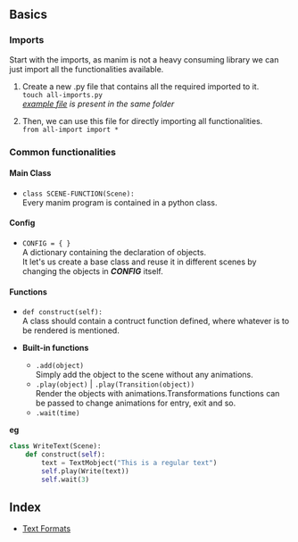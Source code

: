 ## Basics
### Imports
Start with the imports, as manim is not a heavy consuming library we can just import all the functionalities available.  
1. Create a new .py file that contains all the required imported to it.<br>
`touch all-imports.py`<br>
*[example file](all-imports.py) is present in the same folder*

2. Then, we can use this file for directly importing all functionalities.<br>
`from all-import import *`<br>

### Common functionalities
#### Main Class
- `class SCENE-FUNCTION(Scene):`<br>
Every manim program is contained in a python class.

#### Config
- `CONFIG = { }`<br>
A dictionary containing the declaration of objects.<br>
It let's us create a base class and reuse it in different scenes by changing the objects in ***CONFIG*** itself.<br>

#### Functions
- `def construct(self):`<br>
A class should contain a contruct function defined, where whatever is to be rendered is mentioned.

- **Built-in functions**<br>
	- `.add(object)`<br>
	Simply add the object to the scene without any animations.
	- `.play(object)` | `.play(Transition(object))`<br>
	Render the objects with animations.Transformations functions can be passed to change animations for entry, exit and so.
	- `.wait(time)`<br>

**eg**
```python
class WriteText(Scene): 
    def construct(self): 
        text = TextMobject("This is a regular text")
        self.play(Write(text))
        self.wait(3)
```

## Index
- [Text Formats](./Text/text_formats.md)